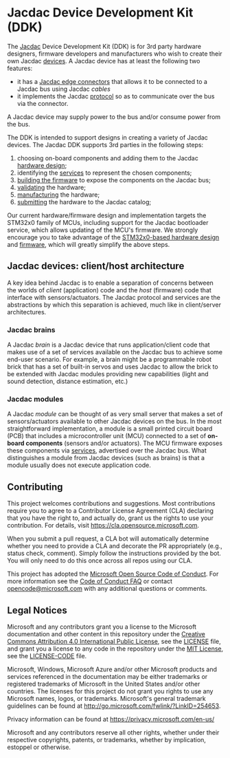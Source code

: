 # Jacdac Device Development Kit (DDK)

The [Jacdac](https://aka.ms/jacdac) Device Development Kit (DDK) is for 3rd party hardware designers, firmware developers and manufacturers who wish to create their own Jacdac [devices](https://microsoft.github.io/jacdac-docs/devices/). A Jacdac device has at least the following two features:
- it has a [Jacdac edge connectors](./connector) that allows it to be connected to a Jacdac bus using Jacdac _cables_
- it implements the Jacdac [protocol](https://microsoft.github.io/jacdac-docs/reference/protocol/) so as to communicate over the bus via the connector.  

A Jacdac device may supply power to the bus and/or consume power from the bus. 

The DDK is intended to support designs in creating a variety of Jacdac devices. 
The Jacdac DDK supports 3rd parties in the following steps:
1.	choosing on-board components and adding them to the Jacdac [hardware design](./design);
2.	identifying the [services](https://microsoft.github.io/jacdac-docs/services/) to represent the chosen components;
3.	[building the firmware](https://github.com/microsoft/jacdac-stm32x0) to expose the components on the Jacdac bus;
4.	[validating](./validation) the hardware;
5.	[manufacturing](./manufacture) the hardware;
6.	[submitting](./submission) the hardware to the Jacdac catalog;  

Our current hardware/firmware design and implementation targets the STM32x0 family of MCUs, including support for the Jacdac bootloader service, which allows updating of the MCU's firmware. We strongly encourage you to take advantage of the [STM32x0-based hardware design](./design) and [firmware](https://github.com/microsoft/jacdac-stm32x0), which will greatly simplify the above steps.

## Jacdac devices: client/host architecture

A key idea behind Jacdac is to enable a separation of concerns between the worlds of _client_ (application) code and the _host_ (firmware) code that interface with sensors/actuators. The Jacdac protocol and services are the abstractions by which this separation is achieved, much like in client/server architectures. 

### Jacdac brains

A Jacdac _brain_ is a Jacdac device that runs application/client code that makes use of a set of services available on the Jacdac bus to achieve some end-user scenario.  For example, a brain might be a programmable robot brick that has a set of built-in servos and uses Jacdac to allow the brick to be extended with Jacdac modules providing new capabilities (light and sound detection, distance estimation, etc.)

### Jacdac modules

A Jacdac _module_ can be thought of as very small server that makes a set of sensors/actuators available to other Jacdac devices on the bus. In the most straightforward implementation, a module is a small printed circuit board (PCB) that includes a microcontroller unit (MCU) connected to a set of **on-board components** (sensors and/or actuators). The MCU firmware exposes these components via [services](https://microsoft.github.io/jacdac-docs/services/), advertised over the Jacdac bus.  What distinguishes a module from Jacdac devices (such as brains) is that a module usually does not execute application code.

## Contributing

This project welcomes contributions and suggestions.  Most contributions require you to agree to a
Contributor License Agreement (CLA) declaring that you have the right to, and actually do, grant us
the rights to use your contribution. For details, visit https://cla.opensource.microsoft.com.

When you submit a pull request, a CLA bot will automatically determine whether you need to provide
a CLA and decorate the PR appropriately (e.g., status check, comment). Simply follow the instructions
provided by the bot. You will only need to do this once across all repos using our CLA.

This project has adopted the [Microsoft Open Source Code of Conduct](https://opensource.microsoft.com/codeofconduct/).
For more information see the [Code of Conduct FAQ](https://opensource.microsoft.com/codeofconduct/faq/) or
contact [opencode@microsoft.com](mailto:opencode@microsoft.com) with any additional questions or comments.

## Legal Notices

Microsoft and any contributors grant you a license to the Microsoft documentation and other content
in this repository under the [Creative Commons Attribution 4.0 International Public License](https://creativecommons.org/licenses/by/4.0/legalcode),
see the [LICENSE](LICENSE) file, and grant you a license to any code in the repository under the [MIT License](https://opensource.org/licenses/MIT), see the
[LICENSE-CODE](LICENSE-CODE) file.

Microsoft, Windows, Microsoft Azure and/or other Microsoft products and services referenced in the documentation
may be either trademarks or registered trademarks of Microsoft in the United States and/or other countries.
The licenses for this project do not grant you rights to use any Microsoft names, logos, or trademarks.
Microsoft's general trademark guidelines can be found at http://go.microsoft.com/fwlink/?LinkID=254653.

Privacy information can be found at https://privacy.microsoft.com/en-us/

Microsoft and any contributors reserve all other rights, whether under their respective copyrights, patents,
or trademarks, whether by implication, estoppel or otherwise.
